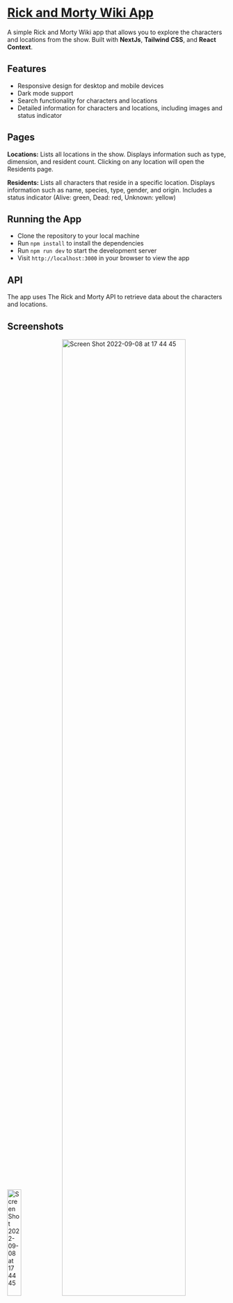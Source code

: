 # [Rick and Morty Wiki App](https://rick-and-morty-senaoz.vercel.app)

A simple Rick and Morty Wiki app that allows you to explore the characters and locations from the show. Built with **NextJs**, **Tailwind CSS**, and **React Context**.

## Features

- Responsive design for desktop and mobile devices
- Dark mode support
- Search functionality for characters and locations
- Detailed information for characters and locations, including images and status indicator

## Pages

**Locations:** Lists all locations in the show. Displays information such as type, dimension, and resident count. Clicking on any location will open the Residents page.

**Residents:** Lists all characters that reside in a specific location. Displays information such as name, species, type, gender, and origin. Includes a status indicator (Alive: green, Dead: red, Unknown: yellow)

## Running the App

- Clone the repository to your local machine
- Run `npm install` to install the dependencies
- Run `npm run dev` to start the development server
- Visit `http://localhost:3000` in your browser to view the app

## API

The app uses The Rick and Morty API to retrieve data about the characters and locations.

## Screenshots

<img width="25%" alt="Screen Shot 2022-09-08 at 17 44 45" src="https://user-images.githubusercontent.com/66164676/189153623-a93d22cf-f14a-4397-a337-94e310127766.jpg"><img width="75%" alt="Screen Shot 2022-09-08 at 17 44 45" src="https://user-images.githubusercontent.com/66164676/189153637-20e9a9c0-21a4-4bdb-a7da-5e6d4f02e997.png">

